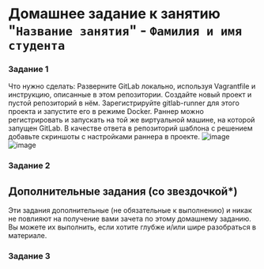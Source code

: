 # Домашнее задание к занятию "`Название занятия`" - `Фамилия и имя студента`


### Задание 1
Что нужно сделать:
Разверните GitLab локально, используя Vagrantfile и инструкцию, описанные в этом репозитории.
Создайте новый проект и пустой репозиторий в нём.
Зарегистрируйте gitlab-runner для этого проекта и запустите его в режиме Docker. Раннер можно регистрировать и запускать на той же виртуальной машине, на которой запущен GitLab.
В качестве ответа в репозиторий шаблона с решением добавьте скриншоты с настройками раннера в проекте.
![image](https://user-images.githubusercontent.com/106932460/211937409-69b67932-5f0a-4cc3-a186-8b7ae9db4708.png)
![image](https://user-images.githubusercontent.com/106932460/211937528-8ce6fd98-c39b-4b7e-bcc5-9473b0142d95.png)


### Задание 2


## Дополнительные задания (со звездочкой*)

Эти задания дополнительные (не обязательные к выполнению) и никак не повлияют на получение вами зачета по этому домашнему заданию. Вы можете их выполнить, если хотите глубже и/или шире разобраться в материале.

### Задание 3

